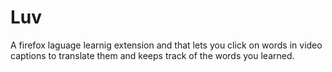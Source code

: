 # Luv
 A firefox laguage learnig extension and that lets you click on words in video captions to translate them and keeps track of the words you learned.

